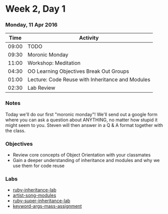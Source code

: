 # Week 2, Day 1

### Monday, 11 Apr 2016

| Time | Activity |
| --- | --- |
| 09:00 | TODO |
| 09:30 | Moronic Monday |
| 11:00 | Workshop: Meditation |
| 04:30 | OO Learning Objectives Break Out Groups |
| 01:00 | Lecture: Code Reuse with Inheritance and Modules |
| 02:30 | Lab Review |

### Notes

Today we'll do our first "moronic monday"! We'll send out a google form where you can ask a question about ANYTHING, no matter how stupid it might seem to you. Steven will then answer in a Q & A format together with the class.

### Objectives

- Review core concepts of Object Orientation with your classmates 
- Gain a deeper understanding of inheritance and modules and why we use them for code reuse 

### Labs

- [ruby-inheritance-lab](http://www.github.com/learn-co-students/ruby-inheritance-lab-web-0416)
- [artist-song-modules](http://www.github.com/learn-co-students/artist-song-modules-web-0416)
- [ruby-super-inheritance-lab](http://www.github.com/learn-co-students/ruby-super-inheritance-lab-web-0416)
- [keyword-args-mass-assignment](http://www.github.com/learn-co-students/keyword-args-mass-assignment-web-0416)

